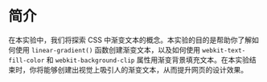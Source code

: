 # 简介

在本实验中，我们将探索 CSS 中渐变文本的概念。本实验的目的是帮助你了解如何使用 `linear-gradient()` 函数创建渐变文本，以及如何使用 `webkit-text-fill-color` 和 `webkit-background-clip` 属性用渐变背景填充文本。在本实验结束时，你将能够创建出视觉上吸引人的渐变文本，从而提升网页的设计效果。
